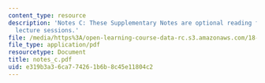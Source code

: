 ```yaml
---
content_type: resource
description: 'Notes C: These Supplementary Notes are optional reading for the corresponding
  lecture sessions.'
file: /media/https%3A/open-learning-course-data-rc.s3.amazonaws.com/18-901-introduction-to-topology-fall-2004/e319b3a36ca774261b6b8c45e11804c2_notes_c.pdf
file_type: application/pdf
resourcetype: Document
title: notes_c.pdf
uid: e319b3a3-6ca7-7426-1b6b-8c45e11804c2
---
```

